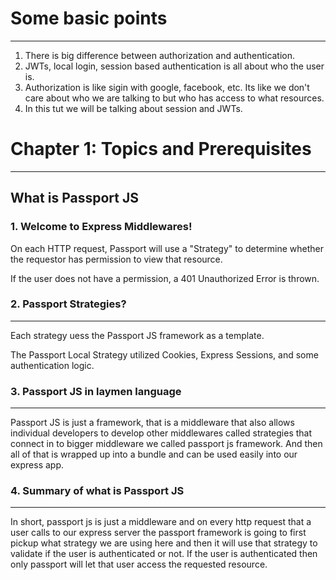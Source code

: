 # Some basic points
---
1. There is big difference between authorization and authentication.
2. JWTs, local login, session based authentication is all about who the user is.
3. Authorization is like sigin with google, facebook, etc. Its like we don't care about who we are talking to but who has access to what resources.
4. In this tut we will be talking about session and JWTs.



# Chapter 1: Topics and Prerequisites
---

## What is Passport JS
### 1. Welcome to Express Middlewares!

On each HTTP request, Passport will use a "Strategy" 
to determine whether the requestor has permission to view that resource.

If the user does not have a permission, a 401 Unauthorized Error is thrown.

### 2. Passport Strategies?
---
Each strategy uess the Passport JS framework as a template.

The Passport Local Strategy utilized Cookies, Express Sessions, and some authentication logic.
### 3. Passport JS in laymen language 
---
 Passport JS is just a framework, that is a middleware that also allows individual developers to develop other middlewares called strategies that connect in to bigger middleware we called passport js framework. And then all of that is wrapped up into a bundle and can be used easily into our express app.

### 4. Summary of what is Passport JS
---
In short, passport js is just a middleware and on every http request that a user calls to our express server the passport framework is going to first pickup what strategy we are using here and then it will use that strategy to validate if the user is authenticated or not.
If the user is authenticated then only passport will let that user access the requested resource.